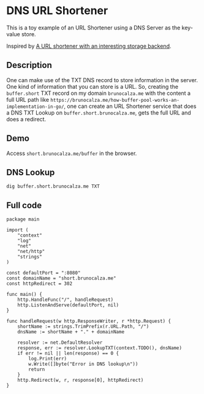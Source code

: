 # DNS URL Shortener

This is a toy example of an URL Shortener using a DNS Server as the key-value store.

Inspired by [A URL shortener with an interesting storage backend](https://ols.wtf/2021/05/17/url-shortener.html).

## Description

One can make use of the TXT DNS record to store information in the server. One kind of information that you can store is a URL. So, creating the `buffer.short` TXT record on my domain `brunocalza.me` with the content a full URL path like `https://brunocalza.me/how-buffer-pool-works-an-implementation-in-go/`, one can create an URL Shortener service that does a DNS TXT Lookup on `buffer.short.brunocalza.me`, gets the full URL and does a redirect.

## Demo

Access `short.brunocalza.me/buffer` in the browser.

## DNS Lookup

`dig buffer.short.brunocalza.me TXT`

## Full code

```golang
package main

import (
    "context"
    "log"
    "net"
    "net/http"
    "strings"
)

const defaultPort = ":8080"
const domainName = "short.brunocalza.me"
const httpRedirect = 302

func main() {
    http.HandleFunc("/", handleRequest)
    http.ListenAndServe(defaultPort, nil)
}

func handleRequest(w http.ResponseWriter, r *http.Request) {
    shortName := strings.TrimPrefix(r.URL.Path, "/")
    dnsName := shortName + "." + domainName

    resolver := net.DefaultResolver
    response, err := resolver.LookupTXT(context.TODO(), dnsName)
    if err != nil || len(response) == 0 {
        log.Print(err)
        w.Write([]byte("Error in DNS lookup\n"))
        return
    }
    http.Redirect(w, r, response[0], httpRedirect)
}
```
